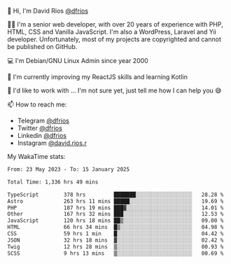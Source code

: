 👋 Hi, I'm David Rios [@dfrios](https://github.com/dfrios)

👨‍💻 I'm a senior web developer, with over 20 years of experience with PHP, HTML, CSS and Vanilla JavaScript. I'm also a WordPress, Laravel and Yii developer. Unfortunately, most of my projects are copyrighted and cannot be published on GitHub.

💻 I'm Debian/GNU Linux Admin since year 2000

🌱 I'm currently improving my ReactJS skills and learning Kotlin

💞️ I'd like to work with ... I'm not sure yet, just tell me how I can help you 😅


📫 How to reach me:
* Telegram [@dfrios](https://t.me/dfrios)
* Twitter [@dfrios](https://twitter.com/dfrios)
* Linkedin [@dfrios](https://linkedin.com/in/dfrios)
* Instagram [@david.rios.r](https://instagram.com/david.rios.r)



My WakaTime stats:
<!--START_SECTION:waka-->

```txt
From: 23 May 2023 - To: 15 January 2025

Total Time: 1,336 hrs 49 mins

TypeScript        378 hrs         ███████░░░░░░░░░░░░░░░░░░   28.28 %
Astro             263 hrs 11 mins █████░░░░░░░░░░░░░░░░░░░░   19.69 %
PHP               187 hrs 19 mins ███▓░░░░░░░░░░░░░░░░░░░░░   14.01 %
Other             167 hrs 32 mins ███░░░░░░░░░░░░░░░░░░░░░░   12.53 %
JavaScript        120 hrs 18 mins ██▒░░░░░░░░░░░░░░░░░░░░░░   09.00 %
HTML              66 hrs 34 mins  █▒░░░░░░░░░░░░░░░░░░░░░░░   04.98 %
CSS               59 hrs 1 min    █░░░░░░░░░░░░░░░░░░░░░░░░   04.42 %
JSON              32 hrs 18 mins  ▓░░░░░░░░░░░░░░░░░░░░░░░░   02.42 %
Twig              12 hrs 28 mins  ▒░░░░░░░░░░░░░░░░░░░░░░░░   00.93 %
SCSS              9 hrs 13 mins   ▒░░░░░░░░░░░░░░░░░░░░░░░░   00.69 %
```

<!--END_SECTION:waka-->
